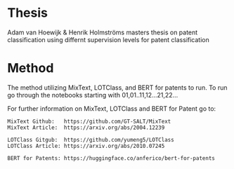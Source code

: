 # Thesis
Adam van Hoewijk &amp; Henrik Holmströms masters thesis on patent classification using differnt supervision levels for patent classification

# Method
The method utilizing MixText, LOTClass, and BERT for patents to run. To run go through the notebooks starting with 01,01..11,12...21,22...

For further information on MixText, LOTClass and BERT for Patent go to:

    MixText Github:   https://github.com/GT-SALT/MixText
    MixText Article:  https://arxiv.org/abs/2004.12239
    
    LOTClass Gitgub:  https://github.com/yumeng5/LOTClass
    LOTClass Article: https://arxiv.org/abs/2010.07245
    
    BERT for Patents: https://huggingface.co/anferico/bert-for-patents
    
    
    
    
    
    
